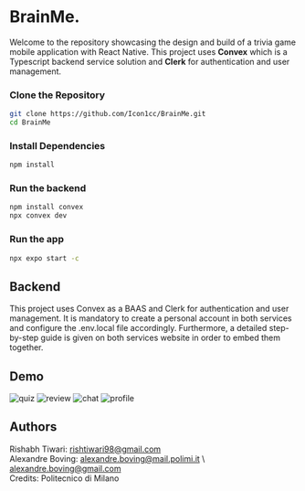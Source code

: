 # BrainMe.
Welcome to the repository showcasing the design and build of a trivia game mobile application with React Native. This project uses **Convex** which is a Typescript backend service solution and **Clerk** for authentication and user management. 

### Clone the Repository

```bash
git clone https://github.com/Icon1cc/BrainMe.git
cd BrainMe
```

### Install Dependencies

```bash
npm install
```

### Run the backend

```bash
npm install convex
npx convex dev
```

### Run the app

```bash
npx expo start -c
```

## Backend

This project uses Convex as a BAAS and Clerk for authentication and user management. It is mandatory to create a personal account in both services and configure the .env.local file accordingly. Furthermore, a detailed step-by-step guide is given on both services website in order to embed them together.

## Demo
![quiz](https://github.com/user-attachments/assets/930cf37d-eade-4cb2-8c6e-8c40f06e7d33) ![review](https://github.com/user-attachments/assets/c3f2e4f0-840d-4221-82b1-87521288c731)
![chat](https://github.com/user-attachments/assets/bfcbd311-2dc0-4129-99dd-652126943bb7) ![profile](https://github.com/user-attachments/assets/a20fc6c2-9e21-400a-80d4-d9b7b662a81a)

## Authors

Rishabh Tiwari: rishtiwari98@gmail.com  
Alexandre Boving: alexandre.boving@mail.polimi.it \ alexandre.boving@gmail.com  
Credits: Politecnico di Milano  

